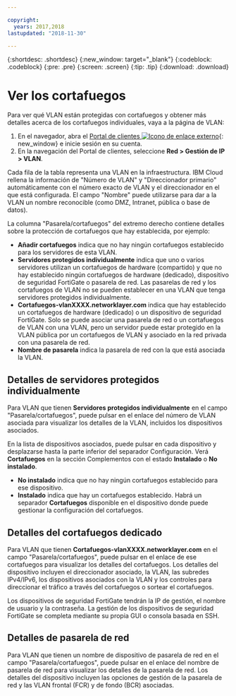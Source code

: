 ```yaml
---

copyright:
  years: 2017,2018
lastupdated: "2018-11-30"

---
```


{:shortdesc: .shortdesc}
{:new_window: target="_blank"}
{:codeblock: .codeblock}
{:pre: .pre}
{:screen: .screen}
{:tip: .tip}
{:download: .download}

# Ver los cortafuegos

Para ver qué VLAN están protegidas con cortafuegos y obtener más detalles acerca de los cortafuegos individuales, vaya a la página de VLAN:

1. En el navegador, abra el [Portal de clientes ![Icono de enlace externo](../../icons/launch-glyph.svg "Icono ce enlace externo")](https://control.softlayer.com/){: new_window} e inicie sesión en su cuenta.
2. En la navegación del Portal de clientes, seleccione **Red > Gestión de IP > VLAN**.

Cada fila de la tabla representa una VLAN en la infraestructura. IBM Cloud rellena la información de "Número de VLAN" y "Direccionador primario" automáticamente con el número exacto de VLAN y el direccionador en el que está configurada. El campo "Nombre" puede utilizarse para dar a la VLAN un nombre reconocible (como DMZ, Intranet, pública o base de datos).

La columna "Pasarela/cortafuegos" del extremo derecho contiene detalles sobre la protección de cortafuegos que hay establecida, por ejemplo:

- **Añadir cortafuegos** indica que no hay ningún cortafuegos establecido para los servidores de esta VLAN.
- **Servidores protegidos individualmente** indica que uno o varios servidores utilizan un cortafuegos de hardware (compartido) y que no hay establecido ningún cortafuegos de hardware (dedicado), dispositivo de seguridad FortiGate o pasarela de red. Las pasarelas de red y los cortafuegos de VLAN no se pueden establecer en una VLAN que tenga servidores protegidos individualmente.
- **Cortafuegos-vlanXXXX.networklayer.com** indica que hay establecido un cortafuegos de hardware (dedicado) o un dispositivo de seguridad FortiGate. Solo se puede asociar una pasarela de red o un cortafuegos de VLAN con una VLAN, pero un servidor puede estar protegido en la VLAN pública por un cortafuegos de VLAN y asociado en la red privada con una pasarela de red.
- **Nombre de pasarela** indica la pasarela de red con la que está asociada la VLAN.

## Detalles de servidores protegidos individualmente

Para VLAN que tienen **Servidores protegidos individualmente** en el campo "Pasarela/cortafuegos", puede pulsar en el enlace del número de VLAN asociada para visualizar los detalles de la VLAN, incluidos los dispositivos asociados.

En la lista de dispositivos asociados, puede pulsar en cada dispositivo y desplazarse hasta la parte inferior del separador Configuración. Verá **Cortafuegos** en la sección Complementos con el estado **Instalado** o **No instalado**.

- **No instalado** indica que no hay ningún cortafuegos establecido para ese dispositivo.
- **Instalado** indica que hay un cortafuegos establecido. Habrá un separador **Cortafuegos** disponible en el dispositivo donde puede gestionar la configuración del cortafuegos.

## Detalles del cortafuegos dedicado

Para VLAN que tienen **Cortafuegos-vlanXXXX.networklayer.com** en el campo "Pasarela/cortafuegos", puede pulsar en el enlace de ese cortafuegos para visualizar los detalles del cortafuegos. Los detalles del dispositivo incluyen el direccionador asociado, la VLAN, las subredes IPv4/IPv6, los dispositivos asociados con la VLAN y los controles para direccionar el tráfico a través del cortafuegos o sortear el cortafuegos.

Los dispositivos de seguridad FortiGate tendrán la IP de gestión, el nombre de usuario y la contraseña.  La gestión de los dispositivos de seguridad FortiGate se completa mediante su propia GUI o consola basada en SSH.

## Detalles de pasarela de red

Para VLAN que tienen un nombre de dispositivo de pasarela de red en el campo "Pasarela/cortafuegos", puede pulsar en el enlace del nombre de pasarela de red para visualizar los detalles de la pasarela de red. Los detalles del dispositivo incluyen las opciones de gestión de la pasarela de red y las VLAN frontal (FCR) y de fondo (BCR) asociadas.
